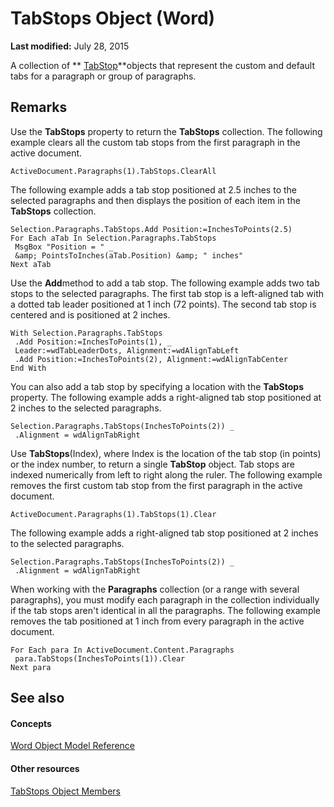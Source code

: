
# TabStops Object (Word)

 **Last modified:** July 28, 2015

A collection of  ** [TabStop](5290ae79-f728-24a8-6bb0-267072cd0288.md)**objects that represent the custom and default tabs for a paragraph or group of paragraphs.

## Remarks

Use the  **TabStops** property to return the **TabStops** collection. The following example clears all the custom tab stops from the first paragraph in the active document.


```
ActiveDocument.Paragraphs(1).TabStops.ClearAll
```

The following example adds a tab stop positioned at 2.5 inches to the selected paragraphs and then displays the position of each item in the  **TabStops** collection.




```
Selection.Paragraphs.TabStops.Add Position:=InchesToPoints(2.5) 
For Each aTab In Selection.Paragraphs.TabStops 
 MsgBox "Position = " _ 
 &amp; PointsToInches(aTab.Position) &amp; " inches" 
Next aTab
```

Use the  **Add**method to add a tab stop. The following example adds two tab stops to the selected paragraphs. The first tab stop is a left-aligned tab with a dotted tab leader positioned at 1 inch (72 points). The second tab stop is centered and is positioned at 2 inches.




```
With Selection.Paragraphs.TabStops 
 .Add Position:=InchesToPoints(1), _ 
 Leader:=wdTabLeaderDots, Alignment:=wdAlignTabLeft 
 .Add Position:=InchesToPoints(2), Alignment:=wdAlignTabCenter 
End With
```

You can also add a tab stop by specifying a location with the  **TabStops** property. The following example adds a right-aligned tab stop positioned at 2 inches to the selected paragraphs.




```
Selection.Paragraphs.TabStops(InchesToPoints(2)) _ 
 .Alignment = wdAlignTabRight
```

Use  **TabStops**(Index), where Index is the location of the tab stop (in points) or the index number, to return a single  **TabStop** object. Tab stops are indexed numerically from left to right along the ruler. The following example removes the first custom tab stop from the first paragraph in the active document.




```
ActiveDocument.Paragraphs(1).TabStops(1).Clear
```

The following example adds a right-aligned tab stop positioned at 2 inches to the selected paragraphs.




```
Selection.Paragraphs.TabStops(InchesToPoints(2)) _ 
 .Alignment = wdAlignTabRight
```

When working with the  **Paragraphs** collection (or a range with several paragraphs), you must modify each paragraph in the collection individually if the tab stops aren't identical in all the paragraphs. The following example removes the tab positioned at 1 inch from every paragraph in the active document.




```
For Each para In ActiveDocument.Content.Paragraphs 
 para.TabStops(InchesToPoints(1)).Clear 
Next para
```


## See also


#### Concepts


 [Word Object Model Reference](be452561-b436-bb9b-6f94-3faa9a74a6fd.md)
#### Other resources


 [TabStops Object Members](c457704a-7439-3cb9-d6b1-d05b5a5fdd12.md)
